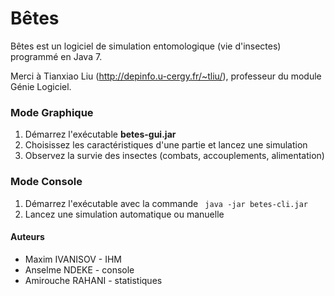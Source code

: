 # Bêtes

Bêtes est un logiciel de simulation entomologique (vie d'insectes) programmé en Java 7. 

Merci à Tianxiao Liu (http://depinfo.u-cergy.fr/~tliu/), professeur du module Génie Logiciel.

### Mode Graphique
1. Démarrez l'exécutable <b>betes-gui.jar</b>
2. Choisissez les caractéristiques d'une partie et lancez une simulation
3. Observez la survie des insectes (combats, accouplements, alimentation)

### Mode Console
1. Démarrez l'exécutable avec la commande ` java -jar betes-cli.jar`
2. Lancez une simulation automatique ou manuelle

#### Auteurs
- Maxim IVANISOV - IHM
- Anselme NDEKE - console
- Amirouche RAHANI - statistiques
